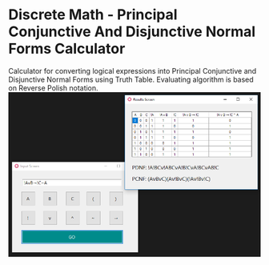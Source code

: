 # Discrete Math - Principal Conjunctive And Disjunctive Normal Forms Calculator
Calculator for converting logical expressions into Principal Conjunctive and Disjunctive Normal Forms using Truth Table.
Evaluating algorithm is based on Reverse Polish notation.
![Alt text](/screenshot.png?raw=true "Screenshot")
